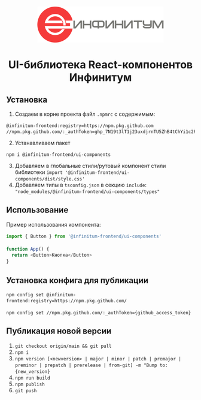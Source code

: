 <p style="text-align: center" align="center">
<img src="src/components/Logo/assets/logo-full.svg" alt="">
</p>

<h1 align="center" style="text-align: center">UI-библиотека React-компонентов Инфинитум</h1>

## Установка

1. Создаем в корне проекта файл `.npmrc` с содержимым:

```text
@infinitum-frontend:registry=https://npm.pkg.github.com
//npm.pkg.github.com/:_authToken=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
```

2. Устанавливаем пакет

```text
npm i @infinitum-frontend/ui-components
```

3. Добавляем в глобальные стили/рутовый компонент стили библиотеки `import '@infinitum-frontend/ui-components/dist/style.css'`
4. Добавляем типы в `tsconfig.json` в секцию `include`: `"node_modules/@infinitum-frontend/ui-components/types"`

## Использование

Пример использования компонента:

```typescript jsx
import { Button } from '@infinitum-frontend/ui-components'

function App() {
  return <Button>Кнопка</Button>
}
```

## Установка конфига для публикации

```text
npm config set @infinitum-frontend:registry=https://npm.pkg.github.com/

npm config set //npm.pkg.github.com/:_authToken={github_access_token}
```

## Публикация новой версии

1. `git checkout origin/main && git pull`
2. `npm i`
3. `npm version [<newversion> | major | minor | patch | premajor | preminor | prepatch | prerelease | from-git] -m "Bump to: {new_version}`
4. `npm run build`
5. `npm publish`
6. `git push`
